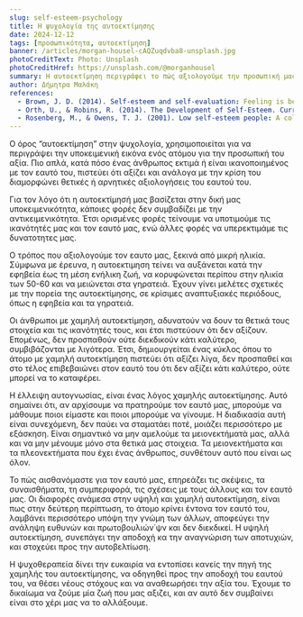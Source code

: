 ```yaml
---
slug: self-esteem-psychology
title: Η ψυχολογία της αυτοεκτίμησης
date: 2024-12-12
tags: [προσωπικότητα, αυτοεκτίμηση]
banner: /articles/morgan-housel-cAQZuqdvba8-unsplash.jpg
photoCreditText: Photo: Unsplash
photoCreditHref: https://unsplash.com/@morganhousel
summary: Η αυτοεκτίμηση περιγράφει το πώς αξιολογούμε την προσωπική μας αξία και αν νιώθουμε ότι αξίζουμε. Είναι υποκειμενική και μπορεί να διαφέρει από την πραγματικότητα: άλλοτε υποτιμούμε, άλλοτε υπερεκτιμούμε τον εαυτό μας. Αναπτύσσεται από μικρή ηλικία, αυξάνεται στην εφηβεία, κορυφώνεται γύρω στα 50-60 και μειώνεται στα γηρατειά. Χαμηλή αυτοεκτίμηση οδηγεί σε αμφιβολίες, έλλειψη διεκδίκησης και συμβιβασμό με λιγότερα, δημιουργώντας φαύλο κύκλο. Συνδέεται με έλλειψη αυτογνωσίας. Η ψυχοθεραπεία βοηθά να αναγνωρίσουμε τις αιτίες, να αποδεχθούμε τον εαυτό μας και να θέσουμε νέους στόχους. Η ζωή που αξίζουμε είναι δικαίωμα και μπορεί να επιτευχθεί με αλλαγή και προσπάθεια.
author: Δήμητρα Μαλάκη
references: 
  - Brown, J. D. (2014). Self-esteem and self-evaluation: Feeling is believing. Psychological perspectives on the self, 4(8), 27-58.
  - Orth, U., & Robins, R. (2014). The Development of Self-Esteem. Current Directions In Psychological Science, 23(5), 381-387. Doi: 10.1177/0963721414547414
  - Rosenberg, M., & Owens, T. J. (2001). Low self-esteem people: A collective portrait.
---
```


Ο όρος “αυτοεκτίμηση” στην ψυχολογία, χρησιμοποιείται για να περιγράψει την υποκειμενική εικόνα ενός ατόμου για την προσωπική του αξία. Πιο απλά, κατά πόσο ένας άνθρωπος εκτιμά ή είναι ικανοποιημένος με τον εαυτό του, πιστεύει ότι αξίζει και ανάλογα με την κρίση του διαμορφώνει θετικές ή αρνητικές αξιολογήσεις του εαυτού του.

Για τον λόγο ότι η αυτοεκτίμησή μας βασίζεται στην δική μας υποκειμενικότητα, κάποιες φορές δεν συμβαδίζει με την αντικειμενικότητα. Έτσι ορισμένες φορές τείνουμε να υποτιμούμε τις ικανότητές μας και τον εαυτό μας, ενώ άλλες φορές να υπερεκτιμάμε τις δυνατοτητες μας.

Ο τρόπος που αξιολογούμε τον εαυτο μας, ξεκινά από μικρή ηλικία. Σύμφωνα με έρευνα, η αυτοεκτιμηση τείνει να αυξάνεται κατά την εφηβεία έως τη μέση ενήλικη ζωή, να κορυφώνεται περίπου στην ηλικία των 50-60 και να μειώνεται στα γηρατειά. Έχουν γίνει μελέτες σχετικές με την πορεία της αυτοεκτίμησης, σε κρίσιμες αναπτυξιακές περιόδους, όπως η εφηβεία και τα γηρατειά.

Οι άνθρωποι με χαμηλή αυτοεκτίμηση, αδυνατούν να δουν τα θετικά τους στοιχεία και τις ικανότητές τους, και έτσι πιστεύουν ότι δεν αξίζουν. Επομένως, δεν προσπαθούν ούτε διεκδικούν κάτι καλύτερο, συμβιβάζονται με λιγότερα. Έτσι, δημιουργείται ένας κύκλος όπου το άτομο με χαμηλή αυτοεκτίμηση πιστεύει ότι αξίζει λίγα, δεν προσπαθεί και στο τέλος επιβεβαιώνει στον εαυτό του ότι δεν αξίζει κάτι καλύτερο, ούτε μπορεί να το καταφέρει.

Η έλλειψη αυτογνωσίας, είναι ένας λόγος χαμηλής αυτοεκτίμησης. Αυτό σημαίνει ότι, αν αρχίσουμε να πρατηρούμε τον εαυτό μας, μπορούμε να μάθουμε ποιοι είμαστε και ποιοι μπορούμε να γίνουμε. Η διαδικασία αυτή είναι συνεχόμενη, δεν παύει να σταματάει ποτέ, μοιάζει περισσότερο με εξάσκηση. Είναι σημαντικό να μην αμελούμε τα μειονεκτήματά μας, αλλά και να μην μένουμε μόνο στα θετικά μας στοιχεια. Τα μειονεκτήματα και τα πλεονεκτήματα που έχει ένας άνθρωπος, συνθέτουν αυτό που είναι ως όλον.

Το πώς αισθανόμαστε για τον εαυτό μας, επηρεάζει τις σκέψεις, τα συναισθήματα, τη συμπεριφορά, τις σχέσεις με τους άλλους και τον εαυτό μας. Οι διαφορές ανάμεσα στην υψηλή και χαμηλή αυτοεκτίμηση, είναι πως στην δεύτερη περίπτωση, το άτομο κρίνει έντονα τον εαυτό του, λαμβάνει περισσότερο υπόψη την γνώμη των άλλων, αποφεύγει την ανάληψη ευθυνών και πρωτοβουλιών΄ψν και δεν διεκδικεί. Η υψηλή αυτοεκτίμηση, συνεπάγει την αποδοχή κα την αναγνώριση των αποτυχιών, και στοχεύει προς την αυτοβελτίωση.

Η ψυχοθεραπεία δίνει την ευκαιρία να εντοπίσει κανείς την πηγή της χαμηλής του αυτοεκτίμησης, να οδηγηθεί προς την αποδοχή του εαυτού του, να θέσει νέους στόχους και να αναθεωρήσει την αξία του. Έχουμε το δικαίωμα να ζούμε μία ζωή που μας αξιζει, και αν αυτό δεν συμβαίνει είναι στο χέρι μας να το αλλάξουμε.